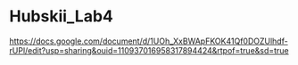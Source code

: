 # Hubskii_Lab4
https://docs.google.com/document/d/1UOh_XxBWApFKOK41Qf0DOZUlhdf-rUPl/edit?usp=sharing&ouid=110937016958317894424&rtpof=true&sd=true
